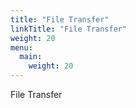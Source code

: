 ```yaml
---
title: "File Transfer"
linkTitle: "File Transfer"
weight: 20
menu:
  main:
    weight: 20
---
```



File Transfer


